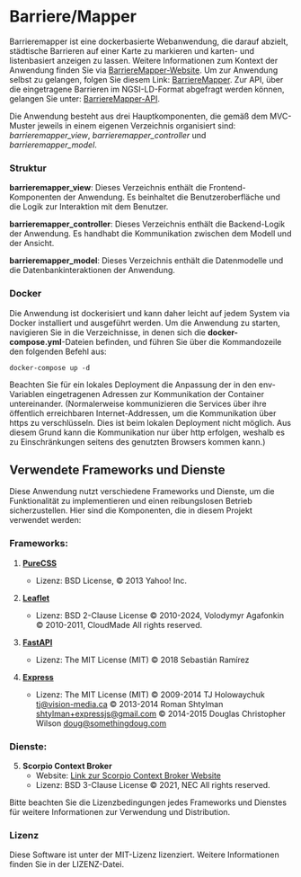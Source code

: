 # Barriere/Mapper
Barrieremapper ist eine dockerbasierte Webanwendung, die darauf abzielt, städtische Barrieren auf einer Karte zu markieren und karten- und listenbasiert anzeigen zu lassen. Weitere Informationen zum Kontext der Anwendung finden Sie via [BarriereMapper-Website](https://barrieremapper-website-mthoma-93714e67e93ba3dd4ff63482e1d96b185.pages.gitlab.rlp.net). Um zur Anwendung selbst zu gelangen, folgen Sie diesem Link: [BarriereMapper](https://pfaffnground.ddns.net). Zur API, über die eingetragene Barrieren im NGSI-LD-Format abgefragt werden können, gelangen Sie unter: [BarriereMapper-API](https://pfaffnground.ddns.net/controller_api/docs).

Die Anwendung besteht aus drei Hauptkomponenten, die gemäß dem MVC-Muster jeweils in einem eigenen Verzeichnis organisiert sind: *barrieremapper_view*, *barrieremapper_controller* und *barrieremapper_model*.

### Struktur
**barrieremapper_view**: Dieses Verzeichnis enthält die Frontend-Komponenten der Anwendung. Es beinhaltet die Benutzeroberfläche und die Logik zur Interaktion mit dem Benutzer.

**barrieremapper_controller**: Dieses Verzeichnis enthält die Backend-Logik der Anwendung. Es handhabt die Kommunikation zwischen dem Modell und der Ansicht.

**barrieremapper_model**: Dieses Verzeichnis enthält die Datenmodelle und die Datenbankinteraktionen der Anwendung.

### Docker
Die Anwendung ist dockerisiert und kann daher leicht auf jedem System via Docker installiert und ausgeführt werden. Um die Anwendung zu starten, navigieren Sie in die Verzeichnisse, in denen sich die **docker-compose.yml**-Dateien befinden, und führen Sie über die Kommandozeile den folgenden Befehl aus:

`docker-compose up -d`

Beachten Sie für ein lokales Deployment die Anpassung der in den env-Variablen eingetragenen Adressen zur Kommunikation der Container untereinander. (Normalerweise kommunizieren die Services über ihre öffentlich erreichbaren Internet-Addressen, um die Kommunikation über https zu verschlüsseln. Dies ist beim lokalen Deployment nicht möglich. Aus diesem Grund kann die Kommunikation nur über http erfolgen, weshalb es zu Einschränkungen seitens des genutzten Browsers kommen kann.)

## Verwendete Frameworks und Dienste

Diese Anwendung nutzt verschiedene Frameworks und Dienste, um die Funktionalität zu implementieren und einen reibungslosen Betrieb sicherzustellen. Hier sind die Komponenten, die in diesem Projekt verwendet werden:

### Frameworks:

1. [**PureCSS**](https://github.com/pure-css)
   - Lizenz: BSD License, © 2013 Yahoo! Inc.

3. [**Leaflet**](https://github.com/Leaflet)
   - Lizenz: BSD 2-Clause License
            © 2010-2024, Volodymyr Agafonkin
            © 2010-2011, CloudMade
            All rights reserved.

5. [**FastAPI**](https://github.com/tiangolo/fastapi/)
   - Lizenz: The MIT License (MIT)
            © 2018 Sebastián Ramírez

7. [**Express**](https://github.com/expressjs/express) 
   - Lizenz: The MIT License (MIT)
            © 2009-2014 TJ Holowaychuk <tj@vision-media.ca>
            © 2013-2014 Roman Shtylman <shtylman+expressjs@gmail.com>
            © 2014-2015 Douglas Christopher Wilson <doug@somethingdoug.com>

### Dienste:

5. **Scorpio Context Broker** 
   - Website: [Link zur Scorpio Context Broker Website](https://github.com/ScorpioBroker/)
   - Lizenz: BSD 3-Clause License
            © 2021, NEC
            All rights reserved.

Bitte beachten Sie die Lizenzbedingungen jedes Frameworks und Dienstes für weitere Informationen zur Verwendung und Distribution.


### Lizenz
Diese Software ist unter der MIT-Lizenz lizenziert. Weitere Informationen finden Sie in der LIZENZ-Datei.
